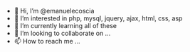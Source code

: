 - 👋 Hi, I’m @emanuelecoscia
- 👀 I’m interested in php, mysql, jquery, ajax, html, css, asp
- 🌱 I’m currently learning all of these
- 💞️ I’m looking to collaborate on ...
- 📫 How to reach me ...

<!---
emanuelecoscia/emanuelecoscia is a ✨ special ✨ repository because its `README.md` (this file) appears on your GitHub profile.
You can click the Preview link to take a look at your changes.
--->
